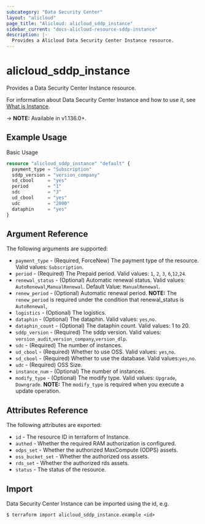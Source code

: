 ```yaml
---
subcategory: "Data Security Center"
layout: "alicloud"
page_title: "Alicloud: alicloud_sddp_instance"
sidebar_current: "docs-alicloud-resource-sddp-instance"
description: |-
  Provides a Alicloud Data Security Center Instance resource.
---
```


# alicloud\_sddp\_instance

Provides a Data Security Center Instance resource.

For information about Data Security Center Instance and how to use it, see [What is Instance](https://help.aliyun.com/product/88674.html).

-> **NOTE:** Available in v1.136.0+.

## Example Usage

Basic Usage

```terraform
resource "alicloud_sddp_instance" "default" {
  payment_type = "Subscription"
  sddp_version = "version_company"
  sd_cbool     = "yes"
  period       = "1"
  sdc          = "3"
  ud_cbool     = "yes"
  udc          = "2000"
  dataphin     = "yes"
}

```

## Argument Reference

The following arguments are supported:

* `payment_type` - (Required, ForceNew) The payment type of the resource. Valid values: `Subscription`.
* `period` - (Required) The Prepaid period. Valid values: `1`, `2`, `3`, `6`,`12`,`24`.
* `renewal_status` - (Optional) Automatic renewal status. Valid values: `AutoRenewal`,`ManualRenewal`. Default Value: `ManualRenewal`.
* `renew_period` - (Optional) Automatic renewal period. **NOTE:** The `renew_period` is required under the condition that renewal_status is `AutoRenewal`,
* `logistics` - (Optional) The logistics.
* `dataphin` - (Optional) The dataphin. Valid values: `yes`,`no`.
* `dataphin_count` - (Optional) The dataphin count. Valid values: 1 to 20.
* `sddp_version` - (Required) The sddp version. Valid values: `version_audit`,`version_company`,`version_dlp`.
* `sdc` - (Required) The number of instances.
* `ud_cbool` - (Required) Whether to use OSS. Valid values: `yes`,`no`.
* `sd_cbool` - (Required) Whether to use the database. Valid values:`yes`,`no`.
* `udc` - (Required) OSS Size.
* `instance_num` - (Optional) The number of instances.
* `modify_type` - (Optional) The modify type. Valid values: `Upgrade`, `Downgrade`.  **NOTE:** The `modify_type` is required when you execute a update operation. 



## Attributes Reference

The following attributes are exported:

* `id` - The resource ID in terraform of Instance.
* `authed` - Whether the required RAM authorization is configured.
* `odps_set` - Whether the authorized MaxCompute (ODPS) assets.
* `oss_bucket_set` - Whether the authorized oss assets.
* `rds_set` - Whether the authorized rds assets.
* `status` - The status of the resource.

## Import

Data Security Center Instance can be imported using the id, e.g.

```
$ terraform import alicloud_sddp_instance.example <id>
```